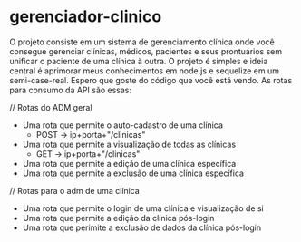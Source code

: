 # gerenciador-clinico
O projeto consiste em um sistema de gerenciamento clínica onde você consegue gerenciar clínicas, médicos, pacientes e seus prontuários sem unificar o paciente de uma clínica à outra. 
O projeto é simples e ideia central é aprimorar meus conhecimentos em node.js e sequelize em um semi-case-real. Espero que goste do código que você está vendo. As rotas para consumo da API são essas: 

// Rotas do ADM geral
  - Uma rota que permite o auto-cadastro de uma clínica
    - POST -> ip+porta+"/clinicas"
  - Uma rota que permite a visualização de todas as clínicas
    - GET -> ip+porta+"/clinicas"
  - Uma rota que permite a edição de uma clínica específica
  - Uma rota que permite a exclusão de uma clínica específica
  
// Rotas para o adm de uma clínica
  - Uma rota que permite o login de uma clínica e visualização de si
  - Uma rota que permite a edição da clínica pós-login
  - Uma rota que perimite a exclusão de dados da clínica pós-login
